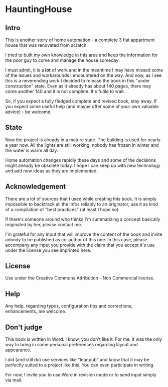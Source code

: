 # HauntingHouse

## Intro

This is another story of home automation - a complete 3 flat appartment house that was renovated from scratch.

I tried to built my own knowledge in this area and keep the information for the poor guy to come and manage the house someday.

I must admit, it is a **lot** of work and in the meantime I may have missed some of the issues and workarounds I encountered on the way. And now, as I see this is a neverending work I decided to release the book in this "under construction" state. Even as it already has about 140 pages, there may come another 140 and it is not complete. It's futile to wait.

So, if you expect a fully fledged complete and revised book, stay away. If you expect some useful help (and maybe offer some of your own valuable advice) - be welcome.

## State

Now the project is already in a mature state. The building is used for nearly a year now. All the lights are still working, nobody has frozen in winter and the water is warm all day.

Home automation changes rapidly these days and some of the decisions might already be obsolete today. I hope I can keep up with new technology and add new ideas as they are implemented.

## Acknowledgement

There are a lot of sources that I used while creating this book. It is simply impossible to backtrack all the infos reliably to an originator, use it as kind of a compilation of "best practices" (at least I hope so).

If there's someone around who thinks I'm summarizing a concept basically originated by her, please contact me. 

I'm grateful for any input that will improve the content of the book and invite anbody to be published as co-author of this one. In this case, please accompany any input you provide with the claim that you accept it's use under the license you see imprinted here.

## License

Use under the Creative Commons Attribution - Non Commercial license.

## Help

Any help, regarding typos, configuration tips and corrections, enhancements, are welcome.

## Don't judge

This book is written in Word. I know, you don't like it. For me, it was the only way to bring in some personal preferences regarding layout and appearance. 

I did (and still do) use services like "leanpub" and know that it may be perfectly suited to a project like this. You can even participate in writing. 

For now, I invite you to use Word in revision mode or to send input simply via mail.
